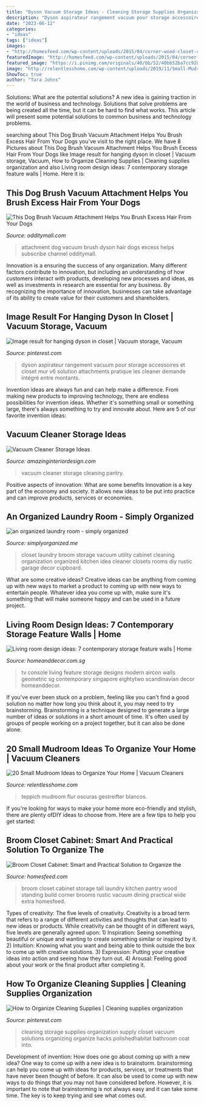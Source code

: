 ```yaml
---
title: "Dyson Vacuum Storage Ideas - Cleaning Storage Supplies Organization Supply Closet Vacuum Solutions Organizing Organize Hacks Polishedhabitat Bathroom Coat Into"
description: "Dyson aspirateur rangement vacuum pour storage accessoires et closet mur v6 solution attachments pratique les cleaner demande intégré entre montants"
date: "2023-06-12"
categories:
- "ideas"
tags: ["ideas"]
images:
- "http://homesfeed.com/wp-content/uploads/2015/04/corner-wood-closet-cabinet-for-broom-and-cleaning-supplies-in-rustic-color.jpg"
featuredImage: "http://homesfeed.com/wp-content/uploads/2015/04/corner-wood-closet-cabinet-for-broom-and-cleaning-supplies-in-rustic-color.jpg"
featured_image: "https://i.pinimg.com/originals/40/bb/52/40bb52ba7cc928e55e1b4df7e439a472.jpg"
image: "http://relentlesshome.com/wp-content/uploads/2019/11/Small-Mudroom-Ideas-4-683x1024.jpg"
ShowToc: true
author: "Tara Johns"
---
```



Solutions: What are the potential solutions?
A new idea is gaining traction in the world of business and technology. Solutions that solve problems are being created all the time, but it can be hard to find what works. This article will present some potential solutions to common business and technology problems.

	

		
searching about This Dog Brush Vacuum Attachment Helps You Brush Excess Hair From Your Dogs you've visit to the right place. We have 8 Pictures about This Dog Brush Vacuum Attachment Helps You Brush Excess Hair From Your Dogs like Image result for hanging dyson in closet | Vacuum storage, Vacuum, How to Organize Cleaning Supplies | Cleaning supplies organization and also Living room design ideas: 7 contemporary storage feature walls | Home. Here it is:
		
    
## This Dog Brush Vacuum Attachment Helps You Brush Excess Hair From Your Dogs

<img loading=lazy src="https://odditymall.com/includes/content/upload/dyson-dog-brush-vacuum-attachment-6658.jpg" onerror="this.onerror=null;this.src='https://tse4.mm.bing.net/th?id=OIP.__vMkt9CZEa9NgYbjHBEzwHaFK&amp;pid=15.1';" alt="This Dog Brush Vacuum Attachment Helps You Brush Excess Hair From Your Dogs">

_Source: odditymall.com_

>attachment dog vacuum brush dyson hair dogs excess helps subscribe channel odditymall. 

	

Innovation is a ensuring the success of any organization. Many different factors contribute to innovation, but including an understanding of how customers interact with products, developing new processes and ideas, as well as investments in research are essential for any business. By recognizing the importance of innovation, businesses can take advantage of its ability to create value for their customers and shareholders.

    
## Image Result For Hanging Dyson In Closet | Vacuum Storage, Vacuum

<img loading=lazy src="https://i.pinimg.com/736x/ec/d5/2d/ecd52dc8a570dbae00212ef242cf2a7a.jpg" onerror="this.onerror=null;this.src='https://tse2.mm.bing.net/th?id=OIP.Gwyc8QIVLfXLNn_DnXMJ_AAAAA&amp;pid=15.1';" alt="Image result for hanging dyson in closet | Vacuum storage, Vacuum">

_Source: pinterest.com_

>dyson aspirateur rangement vacuum pour storage accessoires et closet mur v6 solution attachments pratique les cleaner demande intégré entre montants. 

	

Invention ideas are always fun and can help make a difference. From making new products to improving technology, there are endless possibilities for invention ideas. Whether it's something small or something large, there's always something to try and innovate about. Here are 5 of our favorite invention ideas:

    
## Vacuum Cleaner Storage Ideas

<img loading=lazy src="http://www.amazinginteriordesign.com/wp-content/uploads/2017/08/Vacuum-Cleaner-Storage-Ideas-8.jpg" onerror="this.onerror=null;this.src='https://tse4.mm.bing.net/th?id=OIP.NtsQTKJ9nycKkdWUDKEL_gHaGl&amp;pid=15.1';" alt="Vacuum Cleaner Storage Ideas">

_Source: amazinginteriordesign.com_

>vacuum cleaner storage cleaning pantry. 

	

Positive aspects of innovation: What are some benefits
Innovation is a key part of the economy and society. It allows new ideas to be put into practice and can improve products, services or economies.

    
## An Organized Laundry Room - Simply Organized

<img loading=lazy src="http://2.bp.blogspot.com/-YoYQ6ArCIb4/TqggDtRTFVI/AAAAAAAAApk/V7mCB2_MKeU/s1600/IMG_7642.JPG" onerror="this.onerror=null;this.src='https://tse4.mm.bing.net/th?id=OIP.dWw9uD07ucoybGrXln0B1gHaLG&amp;pid=15.1';" alt="an organized laundry room - simply organized">

_Source: simplyorganized.me_

>closet laundry broom storage vacuum utility cabinet cleaning organization organized kitchen idea cleaner closets rooms diy rustic garage decor cupboard. 

	

What are some creative ideas?
Creative ideas can be anything from coming up with new ways to market a product to coming up with new ways to entertain people. Whatever idea you come up with, make sure it's something that will make someone happy and can be used in a future project.

    
## Living Room Design Ideas: 7 Contemporary Storage Feature Walls | Home

<img loading=lazy src="http://www.homeanddecor.com.sg/sites/default/files/imagecache/hnd_revamp_1x1_large/blog/gallery_article/gallery_images/57754-eightytwo.jpg" onerror="this.onerror=null;this.src='https://tse4.mm.bing.net/th?id=OIP.IHHPG3cRnIOl5hUKXa7HuAHaE8&amp;pid=15.1';" alt="Living room design ideas: 7 contemporary storage feature walls | Home">

_Source: homeanddecor.com.sg_

>tv console living feature storage designs modern aircon walls geometric sg contemporary singapore eightytwo scandinavian decor homeanddecor. 

	

If you've ever been stuck on a problem, feeling like you can't find a good solution no matter how long you think about it, you may need to try brainstorming. Brainstorming is a technique designed to generate a large number of ideas or solutions in a short amount of time. It's often used by groups of people working on a project together, but it can also be done alone.

    
## 20 Small Mudroom Ideas To Organize Your Home | Vacuum Cleaners

<img loading=lazy src="http://relentlesshome.com/wp-content/uploads/2019/11/Small-Mudroom-Ideas-4-683x1024.jpg" onerror="this.onerror=null;this.src='https://tse4.mm.bing.net/th?id=OIP.wa8fP9vaF_t85nVWpwG5DgHaLG&amp;pid=15.1';" alt="20 Small Mudroom Ideas to Organize Your Home | Vacuum Cleaners">

_Source: relentlesshome.com_

>teppich mudroom flur oscuras gestreifter blancos. 

	

If you're looking for ways to make your home more eco-friendly and stylish, there are plenty ofDIY ideas to choose from. Here are a few tips to help you get started: 

    
## Broom Closet Cabinet: Smart And Practical Solution To Organize The

<img loading=lazy src="http://homesfeed.com/wp-content/uploads/2015/04/corner-wood-closet-cabinet-for-broom-and-cleaning-supplies-in-rustic-color.jpg" onerror="this.onerror=null;this.src='https://tse4.mm.bing.net/th?id=OIP.F4Ie-202jwdl7scTVpcLggHaLL&amp;pid=15.1';" alt="Broom Closet Cabinet: Smart and Practical Solution to Organize the">

_Source: homesfeed.com_

>broom closet cabinet storage tall laundry kitchen pantry wood standing build corner brooms rustic vacuum dining practical wide extra homesfeed. 

	

Types of creativity: The five levels of creativity.
Creativity is a broad term that refers to a range of different activities and thoughts that can lead to new ideas or products. While creativity can be thought of in different ways, five levels are generally agreed upon: 1) Inspiration: Seeing something beautiful or unique and wanting to create something similar or inspired by it. 
2) Intuition: Knowing what you want and being able to think outside the box to come up with creative solutions. 
3) Expression: Putting your creative ideas into action and seeing how they turn out. 
4) Arousal: Feeling good about your work or the final product after completing it.

    
## How To Organize Cleaning Supplies | Cleaning Supplies Organization

<img loading=lazy src="https://i.pinimg.com/originals/40/bb/52/40bb52ba7cc928e55e1b4df7e439a472.jpg" onerror="this.onerror=null;this.src='https://tse1.mm.bing.net/th?id=OIP.QN-NKxSMxNnYac5GYm3bMQHaLG&amp;pid=15.1';" alt="How to Organize Cleaning Supplies | Cleaning supplies organization">

_Source: pinterest.com_

>cleaning storage supplies organization supply closet vacuum solutions organizing organize hacks polishedhabitat bathroom coat into. 

	

Development of invention: How does one go about coming up with a new idea?
One way to come up with a new idea is to brainstorm. brainstorming can help you come up with ideas for products, services, or treatments that have never been thought of before. It can also be used to come up with new ways to do things that you may not have considered before. However, it is important to note that brainstorming is not always easy and it can take some time. The key is to keep trying and see what comes out.

